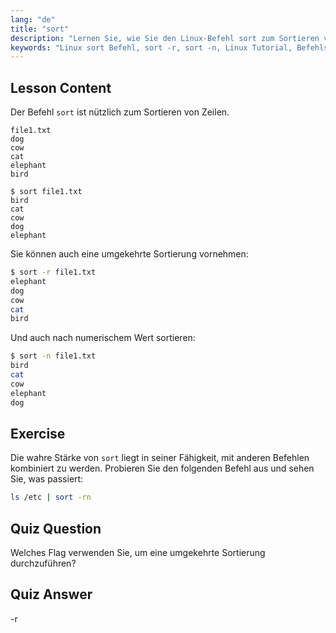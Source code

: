 ```yaml
---
lang: "de"
title: "sort"
description: "Lernen Sie, wie Sie den Linux-Befehl sort zum Sortieren von Textdateien verwenden. Entdecken Sie Optionen wie umgekehrte und numerische Sortierung. Verbessern Sie Ihre Linux-Befehlszeilenkenntnisse!"
keywords: "Linux sort Befehl, sort -r, sort -n, Linux Tutorial, Befehlszeile, Linux für Anfänger, sort Anleitung"
---
```


## Lesson Content

Der Befehl `sort` ist nützlich zum Sortieren von Zeilen.

```plaintext
file1.txt
dog
cow
cat
elephant
bird

$ sort file1.txt
bird
cat
cow
dog
elephant
```

Sie können auch eine umgekehrte Sortierung vornehmen:

```bash
$ sort -r file1.txt
elephant
dog
cow
cat
bird
```

Und auch nach numerischem Wert sortieren:

```bash
$ sort -n file1.txt
bird
cat
cow
elephant
dog
```

## Exercise

Die wahre Stärke von `sort` liegt in seiner Fähigkeit, mit anderen Befehlen kombiniert zu werden. Probieren Sie den folgenden Befehl aus und sehen Sie, was passiert:

```bash
ls /etc | sort -rn
```

## Quiz Question

Welches Flag verwenden Sie, um eine umgekehrte Sortierung durchzuführen?

## Quiz Answer

-r
